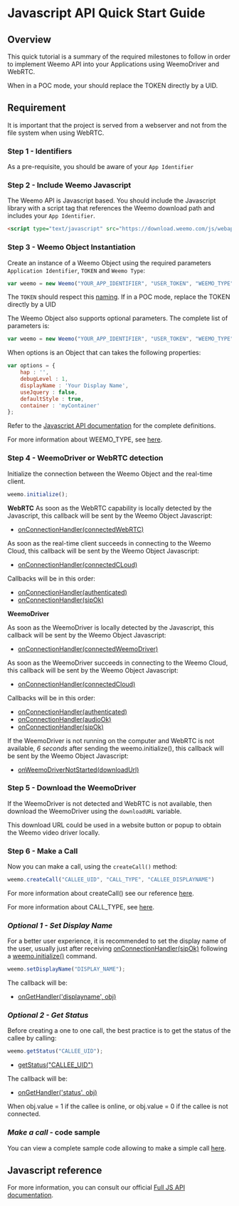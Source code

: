 # Javascript API Quick Start Guide

## Overview

This quick tutorial is a summary of the required milestones to follow in order to implement Weemo API into your Applications using WeemoDriver and WebRTC.

When in a POC mode, your should replace the TOKEN directly by a UID.

## Requirement
It is important that the project is served from a webserver and not from the file system when using WebRTC.

### Step 1 - Identifiers

As a pre-requisite, you should be aware of your  ```App Identifier``` 

### Step 2 - Include Weemo Javascript

The Weemo API is Javascript based.  You should include the Javascript
library with a script tag that references the Weemo download path and
includes your ```App Identifier```.

```html
<script type="text/javascript" src="https://download.weemo.com/js/webappid/Your_App_Identifier"></script>
```


### Step 3 - Weemo Object Instantiation

Create an instance of a Weemo Object using the required parameters ```Application Identifier```, ```TOKEN``` and ```Weemo Type```:

```JavaScript
var weemo = new Weemo("YOUR_APP_IDENTIFIER", "USER_TOKEN", "WEEMO_TYPE");
```

The ```TOKEN``` should respect this [naming](naming.md).
If in a POC mode, replace the TOKEN directly by a UID


The Weemo Object also supports optional parameters.  The complete list of parameters is:

```JavaScript
var weemo = new Weemo("YOUR_APP_IDENTIFIER", "USER_TOKEN", "WEEMO_TYPE", options);
```

When options is an Object that can takes the following properties:
```JavaScript
var options = {
    hap : '',
    debugLevel : 1, 
    displayName : 'Your Display Name', 
    useJquery : false,
    defaultStyle : true,
    container : 'myContainer'
};
```
Refer to the [Javascript API documentation](http://docs.weemo.com/release/5.1/js/interface_weemo.html#a63d42d58d2f36203a958bf63e3b69173) for the complete definitions.

For more information about WEEMO_TYPE, see [here](https://github.com/weemo/Weemo.js/blob/master/docs/start.md#weemo-type).

### Step 4 - WeemoDriver or WebRTC detection

Initialize the connection between the Weemo Object and the real-time client.

```JavaScript
weemo.initialize();
```

**WebRTC**
As soon as the WebRTC capability is locally detected by the Javascript, 
this callback will be sent by the Weemo Object Javascript:
 * [onConnectionHandler(connectedWebRTC)](http://docs.weemo.com/release/5.1/js/interface_weemo.html#a019f570d9832a43250b28e4de3dee4fe1234)

As soon as the real-time client succeeds in connecting to the Weemo Cloud,
this callback will be sent by the Weemo Object Javascript:
 * [onConnectionHandler(connectedCLoud)](http://docs.weemo.com/release/5.1/js/interface_weemo.html#a019f570d9832a43250b28e4de3dee4fe1234)

Callbacks will be in this order:
 * [onConnectionHandler(authenticated)](http://docs.weemo.com/release/5.1/js/interface_weemo.html#a019f570d9832a43250b28e4de3dee4fe1234)
 * [onConnectionHandler(sipOk)](http://docs.weemo.com/release/5.1/js/interface_weemo.html#a019f570d9832a43250b28e4de3dee4fe1234)


**WeemoDriver**

As soon as the WeemoDriver is locally detected by the Javascript, 
this callback will be sent by the Weemo Object Javascript:
 * [onConnectionHandler(connectedWeemoDriver)](http://docs.weemo.com/release/5.1/js/interface_weemo.html#a019f570d9832a43250b28e4de3dee4fe1234)

As soon as the WeemoDriver succeeds in connecting to the Weemo Cloud,
this callback will be sent by the Weemo Object Javascript:
 * [onConnectionHandler(connectedCloud)](http://docs.weemo.com/release/5.1/js/interface_weemo.html#a019f570d9832a43250b28e4de3dee4fe1234)


Callbacks will be in this order:
 * [onConnectionHandler(authenticated)](http://docs.weemo.com/release/5.1/js/interface_weemo.html#a019f570d9832a43250b28e4de3dee4fe1234)
 * [onConnectionHandler(audioOk)](http://docs.weemo.com/release/5.1/js/interface_weemo.html#a019f570d9832a43250b28e4de3dee4fe1234)
 * [onConnectionHandler(sipOk)](http://docs.weemo.com/release/5.1/js/interface_weemo.html#a019f570d9832a43250b28e4de3dee4fe1234)


If the WeemoDriver is not running on the computer and WebRTC is not available, _6 seconds_ after sending the weemo.initialize(), 
this callback  will be sent by the Weemo Object Javascript:
 * [onWeemoDriverNotStarted(downloadUrl)](http://docs.weemo.com/release/5.1/js/interface_weemo.html#a1e45abe53255b2188177d2174243959daze)


### Step 5 - Download the WeemoDriver

If the WeemoDriver is not detected and WebRTC is not available, then download the WeemoDriver using the ```downloadURL``` variable.

This download URL could be used in a website button or popup to obtain the Weemo video driver locally.

### Step 6 - Make a Call

Now you can make a call, using the ```createCall()``` method:

```JavaScript
weemo.createCall("CALLEE_UID", "CALL_TYPE", "CALLEE_DISPLAYNAME")
```

For more information about createCall() see our reference [here](http://docs.weemo.com/release/5.1/js/interface_weemo.html#ad053bf044f03d9edd544a75ee95c55a7).

For more information about CALL_TYPE, see [here](https://github.com/weemo/Weemo.js/blob/master/docs/start.md#weemo-type).

### _Optional 1 - Set Display Name_

For a better user experience, it is recommended to set the display name of the user, usually just after receiving [onConnectionHandler(sipOk)](http://docs.weemo.com/release/5.1/js/interface_weemo.html#a019f570d9832a43250b28e4de3dee4fe1234) following a [weemo.initialize()](http://docs.weemo.com/release/5.1/js/interface_weemo.html#a019f570d9832a43250b28e4de3dee4fe) command.

```JavaScript
weemo.setDisplayName("DISPLAY_NAME");
```

The callback will be:
* [onGetHandler('displayname', obj)](http://docs.weemo.com/release/5.1/js/interface_weemo.html#ad053bf044f03d9edd544a75ee95c55a765)


### _Optional 2 - Get Status_

Before creating a one to one call, the best practice is to get the status of the callee by calling:

```JavaScript
weemo.getStatus("CALLEE_UID");
```

* [getStatus("CALLEE_UID")](http://docs.weemo.com/release/5.1/js/interface_weemo.html#a6410cd7eed972d113cd0c94401df77c7)

The callback will be:
* [onGetHandler('status', obj)](http://docs.weemo.com/release/5.1/js/interface_weemo.html#ad053bf044f03d9edd544a75ee95c55a765)

When obj.value = 1 if the callee is online, 
or obj.value = 0 if the callee is not connected.

### _Make a call_ - code sample

You can view a complete sample code allowing to make a simple call [here](/examples).


## Javascript reference

For more information, you can consult our official [Full JS API documentation](http://docs.weemo.com/release/5.1/js).
